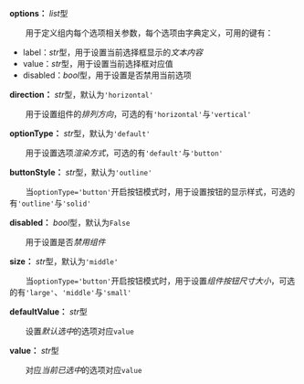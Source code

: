 **options：** *list*型

　　用于定义组内每个选项相关参数，每个选项由字典定义，可用的键有：

- label：*str*型，用于设置当前选择框显示的*文本内容*
- value：*str*型，用于设置当前选择框对应值
- disabled：*bool*型，用于设置是否禁用当前选项

**direction：** *str*型，默认为`'horizontal'`

　　用于设置组件的*排列方向*，可选的有`'horizontal'`与`'vertical'`

**optionType：** *str*型，默认为`'default'`

　　用于设置选项*渲染方式*，可选的有`'default'`与`'button'`

**buttonStyle：** *str*型，默认为`'outline'`

　　当`optionType='button'`开启按钮模式时，用于设置按钮的显示样式，可选的有`'outline'`与`'solid'`

**disabled：** *bool*型，默认为`False`

　　用于设置是否*禁用组件*

**size：** *str*型，默认为`'middle'`

　　当`optionType='button'`开启按钮模式时，用于设置*组件按钮尺寸大小*，可选的有`'large'`、`'middle'`与`'small'`

**defaultValue：** *str*型

　　设置*默认选中*的选项对应`value`

**value：** *str*型

　　对应*当前已选中*的选项对应`value`